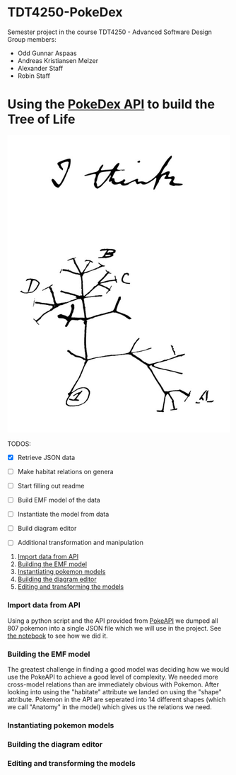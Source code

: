 # TDT4250-PokeDex
Semester project in the course TDT4250 - Advanced Software Design
Group members:
- Odd Gunnar Aspaas
- Andreas Kristiansen Melzer
- Alexander Staff
- Robin Staff


# Using the [PokeDex API](https://pokeapi.co/docs/v2.html/#pokemon-section) to build the Tree of Life 

![alt text](https://github.com/oddaspa/TDT4250-PokeDex/blob/master/prestudy/img/tree_of_life_darwin.jpg "Tree of Life Darwin")


TODOS:
- [x] Retrieve JSON data
- [ ] Make habitat relations on genera
- [ ] Start filling out readme
- [ ] Build EMF model of the data
- [ ] Instantiate the model from data
- [ ] Build diagram editor 
- [ ] Additional transformation and manipulation


1. [Import data from API](#import_data)
2. [Building the EMF model](#build_emf)
3. [Instantiating pokemon models](#init_models)
4. [Building the diagram editor](#editor)
5. [Editing and transforming the models](#transform)


<a name="import_data"></a>
### Import data from API
Using a python script and the API provided from [PokeAPI](https://pokeapi.co) we dumped all 807 pokemon into a single JSON file which we will use in the project. See [the notebook](https://github.com/oddaspa/TDT4250-PokeDex/blob/master/prestudy/python_retrival/PokeDex%20API.ipynb) to see how we did it.

<a name="build_emf"></a>
### Building the EMF model
The greatest challenge in finding a good model was deciding how we would use the PokeAPI to achieve a good level of complexity. We needed more cross-model relations than are immediately obvious with Pokemon. After looking into using the "habitate" attribute we landed on using the "shape" attribute. Pokemon in the API are seperated into 14 different shapes (which we call "Anatomy" in the model) which gives us the relations we need. 

<a name="init_models"></a>
### Instantiating pokemon models

<a name="editor"></a>
### Building the diagram editor

<a name="transfrom"></a>
### Editing and transforming the models
